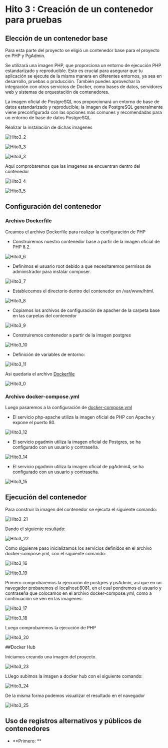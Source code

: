 # Hito 3 : Creación de un contenedor para pruebas

## Elección de un contenedor base

Para esta parte del proyecto se eligió un contenedor base para el proyecto en PHP y PgAdmin. 

Se utilizará una imagen PHP, que proporciona un entorno de ejecución PHP estandarizado y reproducible. Esto es crucial para asegurar que tu aplicación se ejecute de la misma manera en diferentes entornos, ya sea en desarrollo, pruebas o producción. También puedes aprovechar la integración con otros servicios de Docker, como bases de datos, servidores web y sistemas de orquestación de contenedores.

La imagen oficial de PostgreSQL nos proporcionará un entorno de base de datos estandarizado y reproducible; la imagen de PostgreSQL generalmente viene preconfigurada con las opciones más comunes y recomendadas para un entorno de base de datos PostgreSQL.

Realizar la instalación de dichas imagenes

![Hito3_2](img/Hito3_2.png)

![Hito3_3](img/Hito3_3.png)

![Hito3_3](img/Hito3_13.png)

Aqui comprobaremos que las imagenes se encuentran dentro del contenedor

![Hito3_4](img/Hito3_4.png)

![Hito3_5](img/Hito3_5.png)


## Configuración del contenedor

### Archivo Dockerfile

Creamos el archivo Dockerfile para realizar la configuración de PHP

 - Construiremos nuestro contenedor base a partir de la imagen oficial de PHP 8.2.
 
![Hito3_6](img/Hito3_6.png)

 - Definimos el usuario root debido a que necesitaremos permisos de administrador para instalar composer.
 
![Hito3_7](img/Hito3_7.png)

 - Establecemos el directorio dentro del contenedor en /var/www/html.
 
![Hito3_8](img/Hito3_8.png)

 - Copiamos los archivos de configuración de apacher de la carpeta base en las carpetas del contenedor
 
![Hito3_9](img/Hito3_9.png)

 - Construiremos contenedor a partir de la imagen postgres
 
![Hito3_10](img/Hito3_10.png)

 - Definición de variables de entorno:
 
![Hito3_11](img/Hito3_11.png)

Asi quedaria el archivo [Dockerfile](https://github.com/gabrielacampoverde/CC_Gabriela/blob/main/ERP-Inventario/Dockerfile)

![Hito3_0](img/Hito3_0.png)

### Archivo docker-compose.yml

Luego pasaremos a la configuración de [docker-compose.yml](https://github.com/gabrielacampoverde/CC_Gabriela/blob/main/ERP-Inventario/docker-compose.yml)

- El servicio php-apache utiliza la imagen oficial de PHP con Apache y expone el puerto 80.

![Hito3_12](img/Hito3_12.png)

- El servicio pgadmin utiliza la imagen oficial de Postgres, se ha configurado con un usuario y contraseña.

![Hito3_14](img/Hito3_14.png)

- El servicio pgadmin utiliza la imagen oficial de pgAdmin4, se ha configurado con un usuario y contraseña.

![Hito3_15](img/Hito3_15.png)

## Ejecución del contenedor

Para construir la imagen del contenedor se ejecuta el siguiente comando:

![Hito3_21](img/Hito3_21.png)

Dando el siguiente resultado:

![Hito3_22](img/Hito3_22.png)

Como siguienre paso inicializamos los servicios definidos en el archivo docker-compose.yml, con el siguiente comando:

![Hito3_16](img/Hito3_16.png)

![Hito3_19](img/Hito3_19.png)

Primero comprobaremos la ejecución de postgres y psAdmin, así que en un navegador probaremos el localhost:8081, en el cual pondremos el usuario y contraseña que colocamos en el archivo docker-compose.yml, como a continuación se ven en las imagenes:

![Hito3_17](img/Hito3_17.png)

![Hito3_18](img/Hito3_18.png)

Luego comprobaremos la ejecución de PHP

![Hito3_20](img/Hito3_20.png)

##Docker Hub

Iniciamos creando una imagen del proyecto.

![Hito3_23](img/Hito3_23.png)

LUego subimos la imagen a docker hub con el siguiente comando:

![Hito3_24](img/Hito3_24.png)

De la misma forma podemos visualizar el resultado en el navegador

![Hito3_25](img/Hito3_25.png)

## Uso de registros alternativos y públicos de contenedores 

 - **Primero: **


















